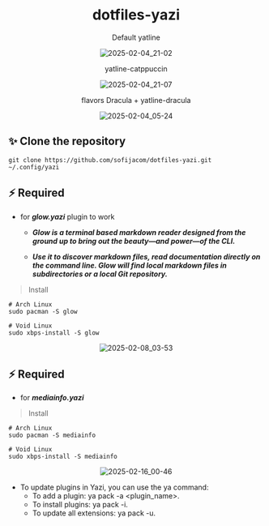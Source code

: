 <div align="center">
 
 # dotfiles-yazi
 
</div>

<div align="center">
 
Default yatline
  
![2025-02-04_21-02](https://github.com/user-attachments/assets/d0faca58-fac3-44d3-83ac-3b177d4d5722)

</div>
 
<div align="center">
 
yatline-catppuccin
 
![2025-02-04_21-07](https://github.com/user-attachments/assets/8cfc75d7-da4f-4d72-aba1-300be882f791)

</div>


<div align="center">
 
flavors Dracula + yatline-dracula
 
![2025-02-04_05-24](https://github.com/user-attachments/assets/1ce2f202-09a0-4ea3-a5a6-b78fd6916b2a)

</div>

## ✨ **Clone the repository**

```
git clone https://github.com/sofijacom/dotfiles-yazi.git ~/.config/yazi
```

## ⚡️ Required
- for ***glow.yazi*** plugin to work

  - ***Glow is a terminal based markdown reader designed from the ground up to bring out the beauty—and power—of the CLI.***

   - ***Use it to discover markdown files, read documentation directly on the command line. Glow will find local markdown files in subdirectories or a local Git repository.***

> Install

```
# Arch Linux
sudo pacman -S glow

# Void Linux
sudo xbps-install -S glow
```

<div align="center">
 
![2025-02-08_03-53](https://github.com/user-attachments/assets/62bfedd4-c909-4cb6-aad1-a315c3486ce5)

</div>

## ⚡️ Required
- for ***mediainfo.yazi***
> Install

```
# Arch Linux
sudo pacman -S mediainfo

# Void Linux
sudo xbps-install -S mediainfo
```
<div align="center">
 
 ![2025-02-16_00-46](https://github.com/user-attachments/assets/c77449d9-0b8e-41b1-a18c-8a46ff5ba05e)

 </div>


- To update plugins in Yazi, you can use the ya command:
  - To add a plugin: ya pack -a <plugin_name>.
  - To install plugins: ya pack -i.
  - To update all extensions: ya pack -u.
  
